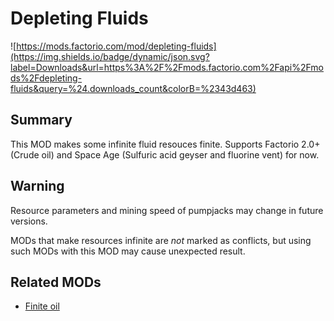 # Depleting Fluids

![https://mods.factorio.com/mod/depleting-fluids](https://img.shields.io/badge/dynamic/json.svg?label=Downloads&url=https%3A%2F%2Fmods.factorio.com%2Fapi%2Fmods%2Fdepleting-fluids&query=%24.downloads_count&colorB=%2343d463)

## Summary

This MOD makes some infinite fluid resouces finite.
Supports Factorio 2.0+ (Crude oil) and Space Age (Sulfuric acid geyser and fluorine vent) for now.

## Warning

Resource parameters and mining speed of pumpjacks may change in future versions.

MODs that make resources infinite are _not_ marked as conflicts, but using such MODs with this MOD
may cause unexpected result.

## Related MODs

* [Finite oil](https://mods.factorio.com/mod/finite-oil)
